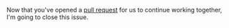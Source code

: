 Now that you've opened a [pull request]() for us to continue working together, I'm going to close this issue. 
